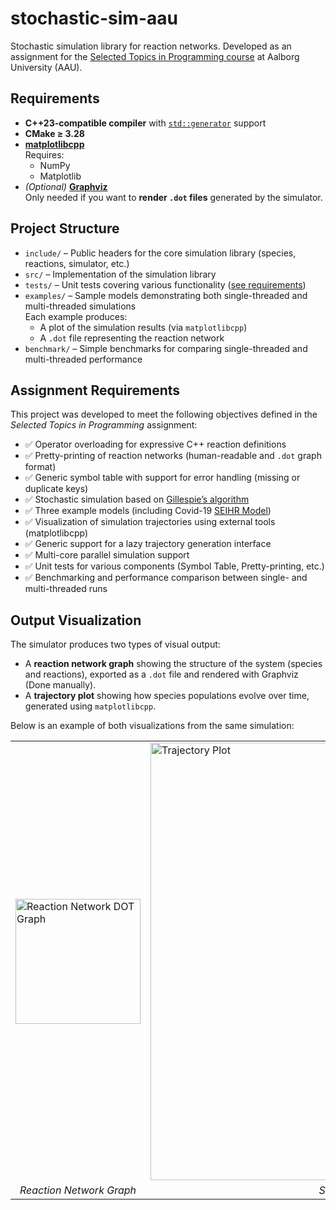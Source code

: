 # stochastic-sim-aau
Stochastic simulation library for reaction networks. Developed as an assignment for the [Selected Topics in Programming course](https://moduler.aau.dk/course/2022-2023/DSNSWFK212) at Aalborg University (AAU).

## Requirements

- **C++23-compatible compiler** with [`std::generator`](https://en.cppreference.com/w/cpp/coroutine/generator) support 
- **CMake ≥ 3.28**
- **[matplotlibcpp](https://github.com/lava/matplotlib-cpp)**  
  Requires:
  - NumPy
  - Matplotlib
- *(Optional)* **[Graphviz](https://graphviz.org/)**  
  Only needed if you want to **render `.dot` files** generated by the simulator.

## Project Structure

- `include/` – Public headers for the core simulation library (species, reactions, simulator, etc.)
- `src/` – Implementation of the simulation library
- `tests/` – Unit tests covering various functionality ([see requirements](#requirements))
- `examples/` – Sample models demonstrating both single-threaded and multi-threaded simulations  
  Each example produces:
  - A plot of the simulation results (via `matplotlibcpp`)
  - A `.dot` file representing the reaction network
- `benchmark/` – Simple benchmarks for comparing single-threaded and multi-threaded performance

## Assignment Requirements

This project was developed to meet the following objectives defined in the *Selected Topics in Programming* assignment:

- ✅ Operator overloading for expressive C++ reaction definitions
- ✅ Pretty-printing of reaction networks (human-readable and `.dot` graph format)
- ✅ Generic symbol table with support for error handling (missing or duplicate keys)
- ✅ Stochastic simulation based on [Gillespie’s algorithm](https://en.wikipedia.org/wiki/Gillespie_algorithm)
- ✅ Three example models (including Covid-19 [SEIHR Model](https://www.ncbi.nlm.nih.gov/pmc/articles/PMC8675552/))
- ✅ Visualization of simulation trajectories using external tools (matplotlibcpp)
- ✅ Generic support for a lazy trajectory generation interface
- ✅ Multi-core parallel simulation support
- ✅ Unit tests for various components (Symbol Table, Pretty-printing, etc.)
- ✅ Benchmarking and performance comparison between single- and multi-threaded runs

## Output Visualization

The simulator produces two types of visual output:

- A **reaction network graph** showing the structure of the system (species and reactions), exported as a `.dot` file and rendered with Graphviz (Done manually).
- A **trajectory plot** showing how species populations evolve over time, generated using `matplotlibcpp`.

Below is an example of both visualizations from the same simulation:
<div align="center">
  <table>
    <tr>
      <td><img src="https://github.com/user-attachments/assets/ff84842e-876c-4ea4-8454-3bbdf6eaa507" alt="Reaction Network DOT Graph" width="200"/></td>
      <td><img src="https://github.com/user-attachments/assets/71316c6e-b088-4eb0-8c3c-b650b838cced" alt="Trajectory Plot" width="700"/></td>
    </tr>
    <tr>
      <td align="center"><em>Reaction Network Graph</em></td>
      <td align="center"><em>Simulation Trajectory</em></td>
    </tr>
  </table>
</div>
